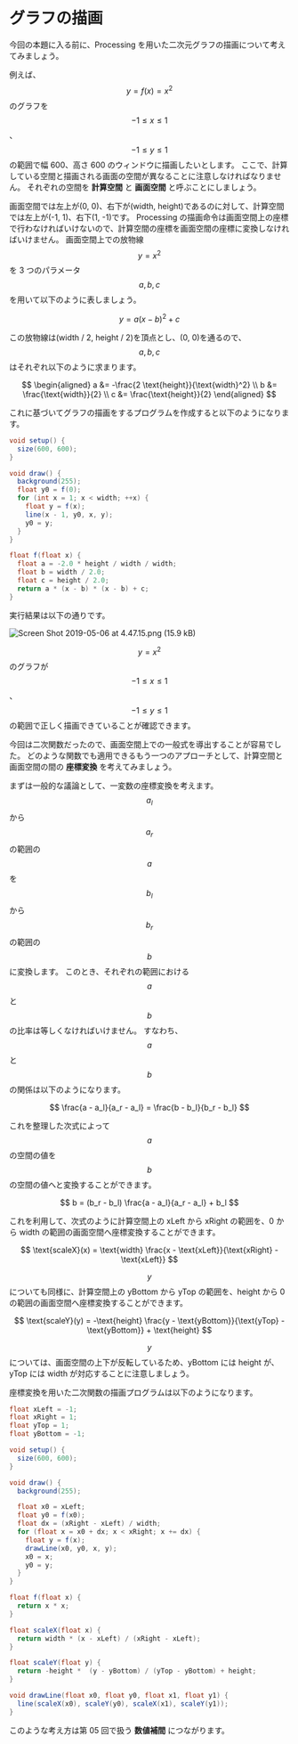# グラフの描画

今回の本題に入る前に、Processing を用いた二次元グラフの描画について考えてみましょう。

例えば、$$y = f(x) = x^2$$のグラフを$$-1 \leq x \leq 1$$、$$-1 \leq y \leq 1$$の範囲で幅 600、高さ 600 のウィンドウに描画したいとします。
ここで、計算している空間と描画される画面の空間が異なることに注意しなければなりません。
それぞれの空間を **計算空間** と **画面空間** と呼ぶことにしましょう。

画面空間では左上が(0, 0)、右下が(width, height)であるのに対して、計算空間では左上が(-1, 1)、右下(1, -1)です。
Processing の描画命令は画面空間上の座標で行わなければいけないので、計算空間の座標を画面空間の座標に変換しなければいけません。
画面空間上での放物線 $$y = x^2$$ を 3 つのパラメータ$$a, b, c$$を用いて以下のように表しましょう。

$$
y = a (x - b)^2 + c
$$

この放物線は(width / 2, height / 2)を頂点とし、(0, 0)を通るので、$$a, b, c$$はそれぞれ以下のように求まります。

$$
\begin{aligned}
a &=  -\frac{2 \text{height}}{\text{width}^2} \\
b &= \frac{\text{width}}{2} \\
c &= \frac{\text{height}}{2}
\end{aligned}
$$

これに基づいてグラフの描画をするプログラムを作成すると以下のようになります。

```java
void setup() {
  size(600, 600);
}

void draw() {
  background(255);
  float y0 = f(0);
  for (int x = 1; x < width; ++x) {
    float y = f(x);
    line(x - 1, y0, x, y);
    y0 = y;
  }
}

float f(float x) {
  float a = -2.0 * height / width / width;
  float b = width / 2.0;
  float c = height / 2.0;
  return a * (x - b) * (x - b) + c;
}
```

実行結果は以下の通りです。

![Screen Shot 2019-05-06 at 4.47.15.png (15.9 kB)](https://img.esa.io/uploads/production/attachments/8704/2019/05/06/28750/9eb6abb0-dbc7-4969-92aa-db4e47db6377.png)

$$y = x^2$$のグラフが$$-1 \leq x \leq 1$$、$$-1 \leq y \leq 1$$の範囲で正しく描画できていることが確認できます。

今回は二次関数だったので、画面空間上での一般式を導出することが容易でした。
どのような関数でも適用できるもう一つのアプローチとして、計算空間と画面空間の間の **座標変換** を考えてみましょう。

まずは一般的な議論として、一変数の座標変換を考えます。
$$a_l$$から$$a_r$$の範囲の$$a$$を$$b_l$$から$$b_r$$の範囲の$$b$$に変換します。
このとき、それぞれの範囲における$$a$$と$$b$$の比率は等しくなければいけません。
すなわち、$$a$$ と $$b$$ の関係は以下のようになります。

$$
\frac{a - a_l}{a_r - a_l} = \frac{b - b_l}{b_r - b_l}
$$

これを整理した次式によって$$a$$の空間の値を$$b$$の空間の値へと変換することができます。

$$
b = (b_r - b_l) \frac{a - a_l}{a_r - a_l} + b_l
$$

これを利用して、次式のように計算空間上の xLeft から xRight の範囲を、0 から width の範囲の画面空間へ座標変換することができます。

$$
\text{scaleX}(x) = \text{width} \frac{x - \text{xLeft}}{\text{xRight} - \text{xLeft}}
$$

$$y$$についても同様に、計算空間上の yBottom から yTop の範囲を、height から 0 の範囲の画面空間へ座標変換することができます。

$$
\text{scaleY}(y) = -\text{height} \frac{y - \text{yBottom}}{\text{yTop} - \text{yBottom}} + \text{height}
$$

$$y$$については、画面空間の上下が反転しているため、yBottom には height が、yTop には width が対応することに注意しましょう。

座標変換を用いた二次関数の描画プログラムは以下のようになります。

```java
float xLeft = -1;
float xRight = 1;
float yTop = 1;
float yBottom = -1;

void setup() {
  size(600, 600);
}

void draw() {
  background(255);

  float x0 = xLeft;
  float y0 = f(x0);
  float dx = (xRight - xLeft) / width;
  for (float x = x0 + dx; x < xRight; x += dx) {
    float y = f(x);
    drawLine(x0, y0, x, y);
    x0 = x;
    y0 = y;
  }
}

float f(float x) {
  return x * x;
}

float scaleX(float x) {
  return width * (x - xLeft) / (xRight - xLeft);
}

float scaleY(float y) {
  return -height *  (y - yBottom) / (yTop - yBottom) + height;
}

void drawLine(float x0, float y0, float x1, float y1) {
  line(scaleX(x0), scaleY(y0), scaleX(x1), scaleY(y1));
}
```

このような考え方は第 05 回で扱う **数値補間** につながります。
